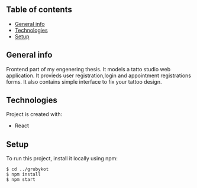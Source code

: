 ## Table of contents
* [General info](#general-info)
* [Technologies](#technologies)
* [Setup](#setup)

## General info
Frontend part of my engenering thesis. It models a tatto studio web application.
It provieds user registration,login and appointment registrations forms. It also contains
simple interface to fix your tattoo design.


## Technologies
Project is created with:
* React

## Setup
To run this project, install it locally using npm:

```
$ cd ../grubykot
$ npm install
$ npm start
```